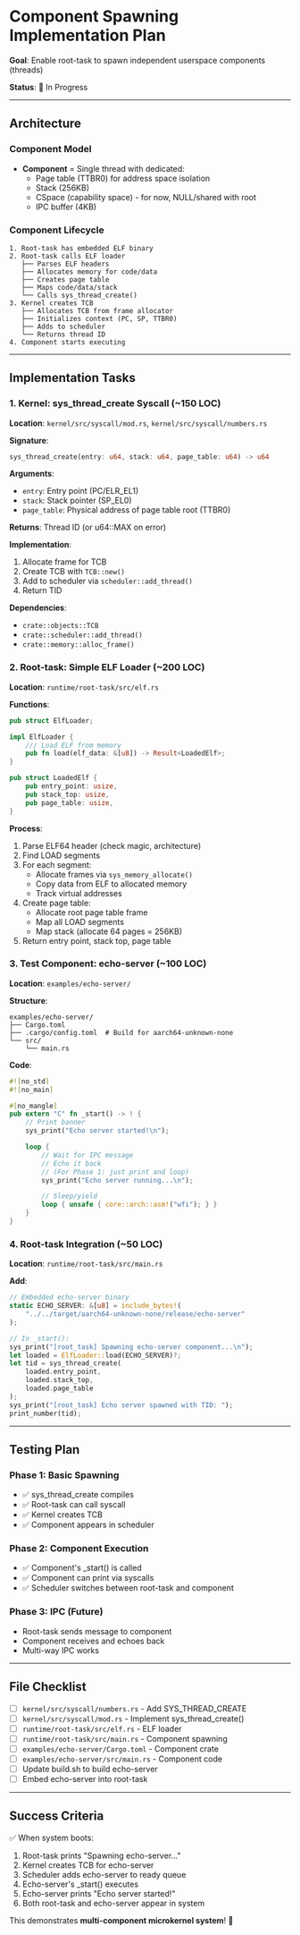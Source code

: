 # Component Spawning Implementation Plan

**Goal**: Enable root-task to spawn independent userspace components (threads)

**Status**: 🚧 In Progress

---

## Architecture

### Component Model
- **Component** = Single thread with dedicated:
  - Page table (TTBR0) for address space isolation
  - Stack (256KB)
  - CSpace (capability space) - for now, NULL/shared with root
  - IPC buffer (4KB)

### Component Lifecycle
```
1. Root-task has embedded ELF binary
2. Root-task calls ELF loader
   ├── Parses ELF headers
   ├── Allocates memory for code/data
   ├── Creates page table
   ├── Maps code/data/stack
   └── Calls sys_thread_create()
3. Kernel creates TCB
   ├── Allocates TCB from frame allocator
   ├── Initializes context (PC, SP, TTBR0)
   ├── Adds to scheduler
   └── Returns thread ID
4. Component starts executing
```

---

## Implementation Tasks

### 1. Kernel: sys_thread_create Syscall (~150 LOC)

**Location**: `kernel/src/syscall/mod.rs`, `kernel/src/syscall/numbers.rs`

**Signature**:
```rust
sys_thread_create(entry: u64, stack: u64, page_table: u64) -> u64
```

**Arguments**:
- `entry`: Entry point (PC/ELR_EL1)
- `stack`: Stack pointer (SP_EL0)
- `page_table`: Physical address of page table root (TTBR0)

**Returns**: Thread ID (or u64::MAX on error)

**Implementation**:
1. Allocate frame for TCB
2. Create TCB with `TCB::new()`
3. Add to scheduler via `scheduler::add_thread()`
4. Return TID

**Dependencies**:
- `crate::objects::TCB`
- `crate::scheduler::add_thread()`
- `crate::memory::alloc_frame()`

### 2. Root-task: Simple ELF Loader (~200 LOC)

**Location**: `runtime/root-task/src/elf.rs`

**Functions**:
```rust
pub struct ElfLoader;

impl ElfLoader {
    /// Load ELF from memory
    pub fn load(elf_data: &[u8]) -> Result<LoadedElf>;
}

pub struct LoadedElf {
    pub entry_point: usize,
    pub stack_top: usize,
    pub page_table: usize,
}
```

**Process**:
1. Parse ELF64 header (check magic, architecture)
2. Find LOAD segments
3. For each segment:
   - Allocate frames via `sys_memory_allocate()`
   - Copy data from ELF to allocated memory
   - Track virtual addresses
4. Create page table:
   - Allocate root page table frame
   - Map all LOAD segments
   - Map stack (allocate 64 pages = 256KB)
5. Return entry point, stack top, page table

### 3. Test Component: echo-server (~100 LOC)

**Location**: `examples/echo-server/`

**Structure**:
```
examples/echo-server/
├── Cargo.toml
├── .cargo/config.toml  # Build for aarch64-unknown-none
└── src/
    └── main.rs
```

**Code**:
```rust
#![no_std]
#![no_main]

#[no_mangle]
pub extern "C" fn _start() -> ! {
    // Print banner
    sys_print("Echo server started!\n");

    loop {
        // Wait for IPC message
        // Echo it back
        // (For Phase 1: just print and loop)
        sys_print("Echo server running...\n");

        // Sleep/yield
        loop { unsafe { core::arch::asm!("wfi"); } }
    }
}
```

### 4. Root-task Integration (~50 LOC)

**Location**: `runtime/root-task/src/main.rs`

**Add**:
```rust
// Embedded echo-server binary
static ECHO_SERVER: &[u8] = include_bytes!(
    "../../target/aarch64-unknown-none/release/echo-server"
);

// In _start():
sys_print("[root_task] Spawning echo-server component...\n");
let loaded = ElfLoader::load(ECHO_SERVER)?;
let tid = sys_thread_create(
    loaded.entry_point,
    loaded.stack_top,
    loaded.page_table
);
sys_print("[root_task] Echo server spawned with TID: ");
print_number(tid);
```

---

## Testing Plan

### Phase 1: Basic Spawning
- ✅ sys_thread_create compiles
- ✅ Root-task can call syscall
- ✅ Kernel creates TCB
- ✅ Component appears in scheduler

### Phase 2: Component Execution
- ✅ Component's _start() is called
- ✅ Component can print via syscalls
- ✅ Scheduler switches between root-task and component

### Phase 3: IPC (Future)
- Root-task sends message to component
- Component receives and echoes back
- Multi-way IPC works

---

## File Checklist

- [ ] `kernel/src/syscall/numbers.rs` - Add SYS_THREAD_CREATE
- [ ] `kernel/src/syscall/mod.rs` - Implement sys_thread_create()
- [ ] `runtime/root-task/src/elf.rs` - ELF loader
- [ ] `runtime/root-task/src/main.rs` - Component spawning
- [ ] `examples/echo-server/Cargo.toml` - Component crate
- [ ] `examples/echo-server/src/main.rs` - Component code
- [ ] Update build.sh to build echo-server
- [ ] Embed echo-server into root-task

---

## Success Criteria

✅ When system boots:
1. Root-task prints "Spawning echo-server..."
2. Kernel creates TCB for echo-server
3. Scheduler adds echo-server to ready queue
4. Echo-server's _start() executes
5. Echo-server prints "Echo server started!"
6. Both root-task and echo-server appear in system

This demonstrates **multi-component microkernel system**! 🎉
